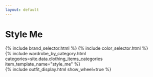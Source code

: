 ```yaml
---
layout: default
---
```


<h1>Style Me</h1>

<div id="style-me-wrap">
  <div id="style-me-wardrobe-and-filters-wrap">
    <div id="style-me-filters">
      {% include brand_selector.html %}
      {% include color_selector.html %}
    </div>
    <div id="wardrobe-wrap">
      {% include wardrobe_by_category.html categories=site.data.clothing_items_categories  item_template_name="style_me" %}
    </div>
  </div>
  <div id="style-me-outfit">
    {% include outfit_display.html show_wheel=true %}
  </div>
</div>


<script>
    {% include outfit_display_setup.js %}
    function showWheel(stack) {}
    function hideWheel(stack) {}

    const outfitStack = document.querySelector('.outfit-stack');
    const wheel = document.querySelector('.wheel');
    const selectedItems = [];
    function toggleItemSelection(item) {
        const itemName = item.dataset.name;
        
        if (selectedItems.includes(itemName)) {
            selectedItems.splice(selectedItems.indexOf(itemName), 1);
            
            const existingImg = outfitStack.querySelector(`img[data-item-id="${item.id}"]`);
            if (existingImg) outfitStack.removeChild(existingImg);
    
            const existingWheelItem = wheel.querySelector(`a[data-item-id="${item.id}"]`);
            if (existingWheelItem) wheel.removeChild(existingWheelItem);
    
        } else {
            selectedItems.push(itemName);
            
            const img = document.createElement('img');
            img.src = item.dataset.wornImage;
            img.alt = itemName;
            img.className = 'outfit-item-image';
            img.style.zIndex = item.dataset.zIndex;
            img.setAttribute('data-item-id', item.id);
            outfitStack.prepend(img);
    
            const angle = 360 / (selectedItems.length);
            
            const wheelLink = document.createElement('a');
            wheelLink.className = 'outfit-wheel-item-image-wrap';
            wheelLink.href = `/wardrobe/${item.id}.html`;
            wheelLink.style.setProperty('--angle', `${angle}deg`);
            wheelLink.setAttribute('data-item-id', item.id);
    
            const wheelDiv = document.createElement('div');
            const wheelImg = document.createElement('img');
            wheelImg.src = item.dataset.wheelImage;
            wheelImg.alt = itemName;
            wheelImg.className = 'outfit-wheel-item-image';
    
            wheelDiv.appendChild(wheelImg);
            wheelLink.appendChild(wheelDiv);
            wheel.appendChild(wheelLink);
        }
    }

    document.addEventListener('DOMContentLoaded', function () {
        const stackItems = document.querySelectorAll('#style-me-outfit .outfit-item-image');
        stackItems.forEach((item) => {
            item.style.zIndex = (parseInt(window.getComputedStyle(item).zIndex, 10) || 0) + 20;
        });
    });
</script>